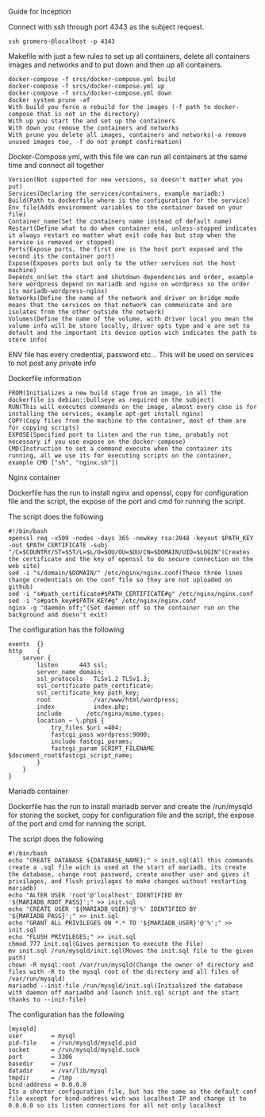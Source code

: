 Guide for Inception

Connect with ssh through port 4343 as the subject request.

    ssh gromero-@localhost -p 4343

Makefile with just a few rules to set up all containers, delete all containers images and networks and to put down and then up all containers.

    docker-compose -f srcs/docker-compose.yml build
    docker-compose -f srcs/docker-compose.yml up
    docker-compose -f srcs/docker-compose.yml down
    docker system prune -af
    With build you force a rebuild for the images (-f path to docker-compose that is not in the directory)
    With up you start the and set up the containers
    With down you remove the containers and networks
    With prune you delete all images, containers and networks(-a remove unused images too, -f do not prompt confirmation)
    
Docker-Compose.yml, with this file we can run all containers at the same time and connect all together

    Version(Not supported for new versions, so doesn't matter what you put)
    Services(Declaring the services/containers, example mariadb:)
    Build(Path to dockerfile where is the configuration for the service)
    Env_file(Adds environment variables to the container based on your file)
    Container_name(Set the containers name instead of default name)
    Restart(Define what to do when container end, unless-stopped indicates it always restart no matter what exit code has but stop when the service is removed or stopped)
    Ports(Expose ports, the first one is the host port exposed and the second its the container port)
    Expose(Exposes ports but only to the other services not the host machine)
    Depends_on(Set the start and shutdown dependencies and order, example here wordpress depend on mariadb and nginx on wordpress so the order its mariadb-wordpress-nginx)
    Networks(Define the name of the network and driver on bridge mode means that the services on that network can communicate and are isolates from the other outside the network)
    Volumes(Define the name of the volume, with driver local you mean the volume info will be store locally, driver opts type and o are set to default and the important its device option wich indicates the path to store info)

ENV file has every credential, password etc... This will be used on services to not post any private info

Dockerfile information

    FROM(Initializes a new build stage from an image, in all the dockerfile is debian::bullseye as required on the subject)
    RUN(This will executes commands on the image, almost every case is for installing the services, example apt-get install nginx)
    COPY(Copy files from the machine to the container, most of them are for copying scripts)
    EXPOSE(Specified port to listen and the run time, probably not necessary if you use expose on the docker-compose)
    CMD(Instruction to set a command execute when the container its running, all we use its for executing scripts on the container, example CMD ["sh", "nginx.sh"])
    
Nginx container

Dockerfile has the run to install nginx and openssl, copy for configuration file and the script, the expose of the port and cmd for running the script.

The script does the following

    #!/bin/bash
    openssl req -x509 -nodes -days 365 -newkey rsa:2048 -keyout $PATH_KEY -out $PATH_CERTIFICATE -subj     "/C=$COUNTRY/ST=$ST/L=$L/O=$OU/OU=$OU/CN=$DOMAIN/UID=$LOGIN"(Creates the certificate and the key of openssl to do secure connection on the web site)
    sed -i "s/domain/$DOMAIN/" /etc/nginx/nginx.conf(These three lines change credentials on the conf file so they are not uploaded on github)
    sed -i "s#path_certificate#$PATH_CERTIFICATE#g" /etc/nginx/nginx.conf
    sed -i "s#path_key#$PATH_KEY#g" /etc/nginx/nginx.conf
    nginx -g "daemon off;"(Set daemon off so the container run on the background and doesn't exit)
    
The configuration has the following

    events	{}
    http	{
	    server {
		    listen		443 ssl;
		    server_name	domain;
		    ssl_protocols	TLSv1.2 TLSv1.3;
		    ssl_certificate path_certificate;
            ssl_certificate_key path_key;
		    root            /var/www/html/wordpress;
            index           index.php;
		    include       /etc/nginx/mime.types;
		    location ~ \.php$ {
		    	try_files $uri =404;
		    	fastcgi_pass wordpress:9000;
		    	include fastcgi_params;
		    	fastcgi_param SCRIPT_FILENAME $document_root$fastcgi_script_name;
		    }
	    }
    }

Mariadb container

Dockerfile has the run to install mariadb server and create the /run/mysqld for storing the socket, copy for configuration file and the script, the expose of the port and cmd for running the script.

The script does the following

    #!/bin/bash
    echo "CREATE DATABASE ${DATABASE_NAME};" > init.sql(All this commands create a .sql file wich is used at the start of mariadb, its create the database, change root password, create another user and gives it privilages, and flush privilages to make changes without restarting mariadb)
    echo "ALTER USER 'root'@'localhost' IDENTIFIED BY '${MARIADB_ROOT_PASS}';" >> init.sql
    echo "CREATE USER '${MARIADB_USER}'@'%' IDENTIFIED BY '${MARIADB_PASS}';" >> init.sql
    echo "GRANT ALL PRIVILEGES ON *.* TO '${MARIADB_USER}'@'%';" >> init.sql
    echo "FLUSH PRIVILEGES;" >> init.sql
    chmod 777 init.sql(Gives permision to execute the file)
    mv init.sql /run/mysqld/init.sql(Moves the init.sql file to the given path)
    chown -R mysql:root /var/run/mysqld(Change the owner of directory and files with -R to the mysql root of the directory and all files of /var/run/mysqld)
    mariadbd --init-file /run/mysqld/init.sql(Initialized the database with daemon off mariadbd and launch init.sql script and the start thanks to --init-file)

The configuration has the following

    [mysqld]
    user		= mysql
    pid-file	= /run/mysqld/mysqld.pid
    socket		= /run/mysqld/mysqld.sock
    port		= 3306
    basedir		= /usr
    datadir		= /var/lib/mysql
    tmpdir		= /tmp
    bind-address = 0.0.0.0
    Its a shorter configuration file, but has the same as the default conf file except for bind-address wich was localhost IP and change it to 0.0.0.0 so its listen connections for all not only localhost
    
